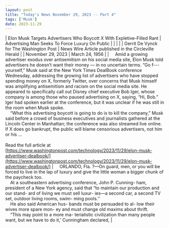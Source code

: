 ```yaml
---
layout: post
title: "Today's News November 29, 2023 -- Part 4"
tags: ['Musk']
date: 2023-11-29
---
```


| Elon Musk Targets Advertisers Who Boycott X With Expletive-Filled Rant | Advertising Man Seeks To Force Luxury On Public |
|  |  |
| Gerrit De Vynck for The Washington Post | News Wire Article published in the Circleville Herald |
| November 29, 2023 | March 24, 1956 |
| &nbsp;&nbsp;&nbsp;&nbsp;Amid a growing advertiser exodus over antisemitism on his social media site, Elon Musk told advertisers he doesn’t want their money — in no uncertain terms. “Go f--- yourself,” Musk said at the New York Times DealBook conference Wednesday, addressing the growing list of advertisers who have stopped spending money on X, formerly Twitter, over concerns that Musk himself was amplifying antisemitism and racism on the social media site. He appeared to specifically call out Disney chief executive Bob Iger, whose company is among those who paused advertising on X, saying, “Hi, Bob.” Iger had spoken earlier at the conference, but it was unclear if he was still in the room when Musk spoke.<br>&nbsp;&nbsp;&nbsp;&nbsp;“What this advertising boycott is going to do is to kill the company,” Musk said before a crowd of business executives and journalists gathered at the Lincoln Center in Manhattan; the conference was also streamed live online. If X does go bankrupt, the public will blame censorious advertisers, not him or his ...<br><br>Read the full article at<br>[https://www.washingtonpost.com/technology/2023/11/29/elon-musk-advertiser-dealbook/](https://www.washingtonpost.com/technology/2023/11/29/elon-musk-advertiser-dealbook/) | &nbsp;&nbsp;&nbsp;&nbsp;ORLANDO, Fla. \?—On guard, men, or you will be forced to live in the lap of luxury and give the little woman a bigger chunk of the paycheck too.<br>&nbsp;&nbsp;&nbsp;&nbsp;At a southeastern advertising conference, John P. Cunning- ham, president of a New York agency, said that “to maintain our production and our stand- ard of living we must sell luxur- ies—a second car, a second TV set, outdoor living rooms, swim- ming pools.’’<br>&nbsp;&nbsp;&nbsp;&nbsp;He also said American hus- bands must be persuaded to al- low their wives more spare mon- ey and must change old maxims about thrift.<br>&nbsp;&nbsp;&nbsp;&nbsp;“This may point to a more ma- terialistic civilization than many people want, but we have to do it,’ Cunningham declared,  |